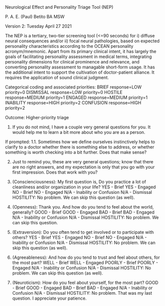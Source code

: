 Neurological Effect and Personality Triage Tool (NEP)

P. A. E. (Paul) Betito BA MSW

Version 2: Tuesday April 27 2021

The NEP is a tertiary, two-tier screening tool (<=90 seconds) for i) diffuse neural consequences and/or ii) focal neural pathologies, based on expected personality characteristics according to the OCEAN personality acronym/mnemonic. Apart from its primary clinical intent, it has largely the goals of facilitating personality assessment in medical terms, integrating personality dimensions for clinical prominence and relevance, and converting personality assessment to managable short-form usage. It has the additional intent to support the cultivation of doctor-patient alliance. It requires the application of sound clinical judgment.

Categorical coding and associated priorities: 
BRIEF response=LOW priority=0
DISMISSAL response=LOW priority=0 
HOSTILE response=MEDIUM priority=1 
ENGAGED response=MEDIUM priority=1
INABILITY response=HIGH priority=2
CONFUSION response=HIGH priority=2

Outcome: 
Higher-priority triage 

1. If you do not mind, I have a couple very general questions for you. It would help me to learn a bit more about who you are as a person.

If prompted: 1.1. Sometimes how we define ourselves instinctively helps to clarify to a doctor whether there is something else to address, or whether something is worth checking into a bit further. Does that make sense?

2. Just to remind you, these are very general questions; know that there are no right answers, and my expectation is only that you go with your first impression. Does that work with you? 

3. (Conscienciousness): My first question is, Do you practice a lot of cleanliness and/or organization in your life?
	YES - Brief
	YES - Engaged
	NO - Brief
	NO - Engaged
	N/A - Inability or Confusion
	N/A - Dismissal
	HOSTILITY: No problem. We can skip this question (as well).
  
4. (Openness): Thank you. And how do you tend to feel about the world, generally?
	GOOD - Brief
	GOOD - Engaged
	BAD - Brief
	BAD - Engaged
	N/A - Inability or Confusion
	N/A - Dismissal
	HOSTILITY: No problem. We can skip this question.
  
5. (Extraversion): Do you often tend to get involved or to participate with others?
	YES - Brief
	YES - Engaged
	NO - Brief
	NO - Engaged
	N/A - Inability or Confusion
	N/A - Dismissal
	HOSTILITY: No problem. We can skip this question (as well).

6. (Agreeableness): And how do you tend to trust and feel about others, for the most part?
  WELL - Brief
  WELL - Engaged
	POORLY - Brief
	POORLY - Engaged
	N/A - Inability or Confusion
	N/A - Dismissal
	HOSTILITY: No problem. We can skip this question (as well).
  
7. (Neuroticism): How do you feel about yourself, for the most part?
	GOOD - Brief
	GOOD - Engaged
	BAD - Brief
	BAD - Engaged
	N/A - Inability or Confusion
	N/A - Dismissal
	HOSTILITY: No problem. That was my last question. I appreciate your patience.
